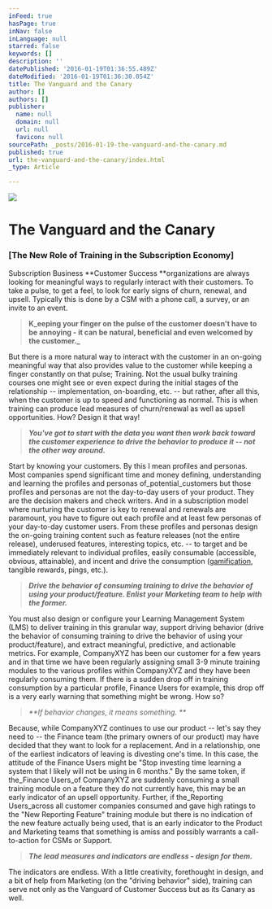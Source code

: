 ```yaml
---
inFeed: true
hasPage: true
inNav: false
inLanguage: null
starred: false
keywords: []
description: ''
datePublished: '2016-01-19T01:36:55.489Z'
dateModified: '2016-01-19T01:36:30.054Z'
title: The Vanguard and the Canary
author: []
authors: []
publisher:
  name: null
  domain: null
  url: null
  favicon: null
sourcePath: _posts/2016-01-19-the-vanguard-and-the-canary.md
published: true
url: the-vanguard-and-the-canary/index.html
_type: Article

---
```

![](https://the-grid-user-content.s3-us-west-2.amazonaws.com/8d305230-f647-4c18-8cfc-1923c8c050ad.jpg)

# The Vanguard and the Canary

### **\[The New Role of Training in the Subscription Economy\]**

Subscription Business **Customer Success **organizations are always looking for meaningful ways to regularly interact with their customers. To take a pulse, to get a feel, to look for early signs of churn, renewal, and upsell. Typically this is done by a CSM with a phone call, a survey, or an invite to an event.

> **K_eeping your finger on the pulse of the customer doesn't have to be annoying - it can be natural, beneficial and even welcomed by the customer._**

But there is a more natural way to interact with the customer in an on-going meaningful way that also provides value to the customer while keeping a finger constantly on that pulse; Training. Not the usual bulky training courses one might see or even expect during the initial stages of the relationship -- implementation, on-boarding, etc. -- but rather, after all this, when the customer is up to speed and functioning as normal. This is when training can produce lead measures of churn/renewal as well as upsell opportunities. How? Design it that way!

> **_You've got to start with the data you want then work back toward the customer experience to drive the behavior to produce it -- not the other way around._**

Start by knowing your customers. By this I mean profiles and personas. Most companies spend significant time and money defining, understanding and learning the profiles and personas of_potential_customers but those profiles and personas are not the day-to-day users of your product. They are the decision makers and check writers. And in a subscription model where nurturing the customer is key to renewal and renewals are paramount, you have to figure out each profile and at least few personas of your day-to-day customer users. From these profiles and personas design the on-going training content such as feature releases (not the entire release), underused features, interesting topics, etc. -- to target and be immediately relevant to individual profiles, easily consumable (accessible, obvious, attainable), and incent and drive the consumption ([gamification][0], tangible rewards, pings, etc.).

> _**Drive the behavior of consuming training to drive the behavior of using your product/feature. Enlist your Marketing team to help with the former.**_

You must also design or configure your Learning Management System (LMS) to deliver training in this granular way, support driving behavior (drive the behavior of consuming training to drive the behavior of using your product/feature), and extract meaningful, predictive, and actionable metrics.  For example, CompanyXYZ has been our customer for a few years and in that time we have been regularly assigning small 3-9 minute training modules to the various profiles within CompanyXYZ and they have been regularly consuming them. If there is a sudden drop off in training consumption by a particular profile, Finance Users for example, this drop off is a very early warning that something might be wrong. How so?

> _**If behavior changes, it means something. **_

Because, while CompanyXYZ continues to use our product -- let's say they need to -- the Finance team (the primary owners of our product) may have decided that they want to look for a replacement. And in a relationship, one of the earliest indicators of leaving is divesting one's time. In this case, the attitude of the Finance Users might be "Stop investing time learning a system that I likely will not be using in 6 months." By the same token, if the_Finance Users_of CompanyXYZ are suddenly consuming a small training module on a feature they do not currently have, this may be an early indicator of an upsell opportunity. Further, if the_Reporting Users_across all customer companies consumed and gave high ratings to the "New Reporting Feature" training module but there is no indication of the new feature actually being used, that is an early indicator to the Product and Marketing teams that something is amiss and possibly warrants a call-to-action for CSMs or Support.

> _**The lead measures and indicators are endless - design for them.**_

The indicators are endless. With a little creativity, forethought in design, and a bit of help from Marketing (on the "driving behavior" side), training can serve not only as the Vanguard of Customer Success but as its Canary as well.

[0]: http://yukaichou.com/